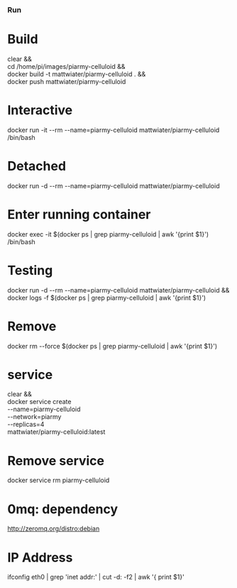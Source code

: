 ### Run

# Build
clear && \
  cd /home/pi/images/piarmy-celluloid && \
  docker build -t mattwiater/piarmy-celluloid . && \
  docker push mattwiater/piarmy-celluloid

# Interactive
docker run -it --rm --name=piarmy-celluloid mattwiater/piarmy-celluloid /bin/bash

# Detached
docker run -d --rm --name=piarmy-celluloid mattwiater/piarmy-celluloid

# Enter running container
docker exec -it $(docker ps | grep piarmy-celluloid | awk '{print $1}') /bin/bash

# Testing
docker run -d --rm --name=piarmy-celluloid mattwiater/piarmy-celluloid && \
  docker logs -f $(docker ps | grep piarmy-celluloid | awk '{print $1}')

# Remove
docker rm --force $(docker ps | grep piarmy-celluloid | awk '{print $1}')

# service
clear && \
  docker service create \
    --name=piarmy-celluloid \
    --network=piarmy \
    --replicas=4 \
    mattwiater/piarmy-celluloid:latest

# Remove service
docker service rm piarmy-celluloid

# 0mq: dependency
http://zeromq.org/distro:debian

# IP Address
ifconfig eth0 | grep 'inet addr:' | cut -d: -f2 | awk '{ print $1}'